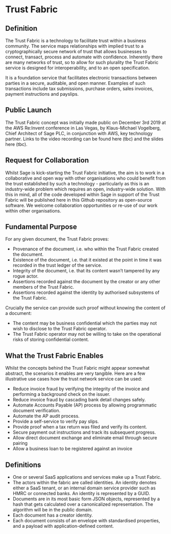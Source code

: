 Trust Fabric
============

Definition
----------

The Trust Fabric is a technology to facilitate trust within a business community. The service maps relationships with implied trust to a cryptographically secure network of trust that allows businesses to connect, transact, process and automate with confidence. Inherently there are many networks of trust, so to allow for such plurality the Trust Fabric service is designed for interoperability, and to an open specification.

It is a foundation service that facilitates electronic transactions between parties in a secure, auditable, and open manner. Examples of such transactions include tax submissions, purchase orders, sales invoices, payment instructions and payslips.

Public Launch
-------------

The Trust Fabric concept was initially made public on December 3rd 2019 at the AWS Re:Invent conference in Las Vegas, by Klaus-Michael Vogelberg, Chief Architect of Sage PLC, in conjunction with AWS, key technology partner.  Links to the video recording can be found here (tbc) and the slides here (tbc).

Request for Collaboration
-------------------------

Whilst Sage is kick-starting the Trust Fabric initiative, the aim is to work in a collaborative and open way with other organisations who could benefit from the trust established by such a technology - particularly as this is an industry-wide problem which requires an open, industry-wide solution.  With this in mind, all of the code developed within Sage in support of the Trust Fabric will be published here in this Github repository as open-source software.  We welcome collaboration opportunities or re-use of our work within other organisations.

Fundamental Purpose
-------------------

For any given document, the Trust Fabric proves: 
  * Provenance of the document, i.e. who within the Trust Fabric created the document.
  * Existence of the document, i.e. that it existed at the point in time it was recorded in the trust ledger of the service.
  * Integrity of the document, i.e. that its content wasn’t tampered by any rogue actor. 
  * Assertions recorded against the document by the creator or any other members of the Trust Fabric.
  * Assertions recorded against the identity by authorised subsystems of the Trust Fabric.

Crucially the service can provide such proof without knowing the content of a document:
  * The content may be business confidential which the parties may not wish to disclose to the Trust Fabric operator.
  * The Trust Fabric operator may not be willing to take on the operational risks of storing confidential content. 

What the Trust Fabric Enables
-----------------------------

Whilst the concepts behind the Trust Fabric might appear somewhat abstract, the scenarios it enables are very tangible. Here are a few illustrative use cases how the trust network service can be used:
  * Reduce invoice fraud by verifying the integrity of the invoice and performing a background check on the issuer.
  * Reduce invoice fraud by cascading bank detail changes safely.  
  * Automate Accounts Payable (AP) process by allowing programmatic document verification.
  * Automate the AP audit process.
  * Provide a self-service to verify pay slips.
  * Provide proof when a tax return was filed and verify its content.
  * Secure payment out instructions and track its subsequent progress.
  * Allow direct document exchange and eliminate email through secure pairing
  * Allow a business loan to be registered against an invoice

Definitions
-----------

  * One or several SaaS applications and services make up a Trust Fabric.
  * The actors within the fabric are called identities. An identity denotes either a SaaS tenant, or an internal domain service provider such as HMRC or connected banks. An identity is represented by a GUID.
  * Documents are in its most basic form JSON objects, represented by a hash that gets calculated over a canonicalized representation. The algorithm will be in the public domain. 
  * Each document has a creator identity.
  * Each document consists of an envelope with standardised properties, and a payload with application-defined content.
